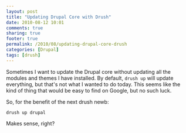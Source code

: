```yaml
---
layout: post
title: "Updating Drupal Core with Drush"
date: 2010-08-12 10:01
comments: true
sharing: true
footer: true
permalink: /2010/08/updating-drupal-core-drush
categories: [Drupal]
tags: [drush]
---
```

Sometimes I want to update the Drupal core without updating all the modules and themes I have installed. By default, `drush up` will update everything, but that's not what I wanted to do today. This seems like the kind of thing that would be easy to find on Google, but no such luck.

So, for the benefit of the next drush newb:

`drush up drupal`

Makes sense, right?
